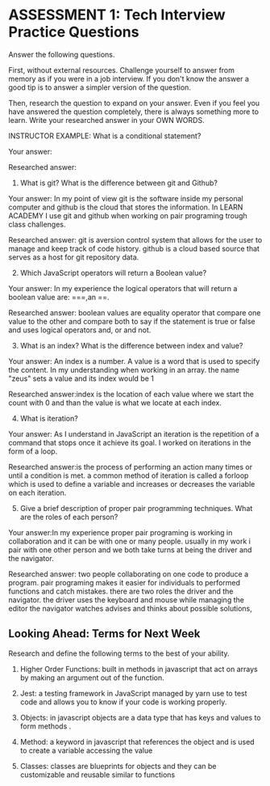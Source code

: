 # ASSESSMENT 1: Tech Interview Practice Questions
Answer the following questions.

First, without external resources. Challenge yourself to answer from memory as if you were in a job interview. If you don't know the answer a good tip is to answer a simpler version of the question.

Then, research the question to expand on your answer. Even if you feel you have answered the question completely, there is always something more to learn. Write your researched answer in your OWN WORDS.

INSTRUCTOR EXAMPLE: What is a conditional statement?

  Your answer:

  Researched answer:



1. What is git? What is the difference between git and Github?

  Your answer: In my point of view git is the software inside my personal computer and github is the cloud that stores the information. In LEARN ACADEMY I use git and github when working on pair programing trough class challenges.

  Researched answer: git is aversion control system that allows for the user to manage and keep track of code history. github is a cloud based source that serves as a host for git repository data.



2. Which JavaScript operators will return a Boolean value?

  Your answer: In my experience the logical operators that will return a boolean value are: ===,an ==.

  Researched answer: boolean values are equality operator that compare one value to the other and compare both to say if the statement is true or false and uses logical operators and, or and not.



3. What is an index? What is the difference between index and value?

  Your answer: An index is a number. A value is a word that is used to specify the content. In my understanding when working in an array. the name "zeus" sets a value and its index would be 1

  Researched answer:index is the location of each value where we start the count with 0 and than the value is what we locate at each index.



4. What is iteration?

  Your answer: As I understand in JavaScript an iteration is the repetition of a command that stops once it achieve its goal. I worked on iterations in the form of a loop.

  Researched answer:is the process of performing an action many times or until a condition is met. a common method of iteration is called a forloop which is used to define a variable  and increases or decreases the variable on each iteration.



5. Give a brief description of proper pair programming techniques. What are the roles of each person?

  Your answer:In my experience proper pair programing is working in collaboration and it can be with one or many people. usually in my work i pair with one other person and we both take turns at being the driver and the navigator.

  Researched answer: two people collaborating on one code to produce a program. pair programing makes it easier for individuals to performed functions and catch mistakes. there are two roles the driver and the navigator. the driver uses the keyboard and mouse while managing the editor the navigator  watches advises and thinks about possible solutions,



## Looking Ahead: Terms for Next Week

Research and define the following terms to the best of your ability.

1. Higher Order Functions: built in methods in javascript that act on arrays by making an argument out of the function.

2. Jest: a testing framework in JavaScript managed by yarn use to test code and allows you to know if your code is working properly.

3. Objects: in javascript objects are a data type that has keys and values to form methods .

4. Method: a keyword in javascript that references the object and is used to create a variable accessing the value

5. Classes: classes are blueprints for objects and they can be customizable  and reusable similar to functions
